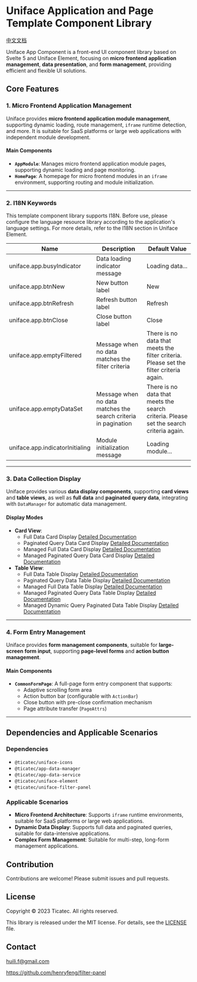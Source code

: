 # Uniface Application and Page Template Component Library

[中文文档](./README-CN.md)

Uniface App Component is a front-end UI component library based on Svelte 5 and Uniface Element, focusing on **micro frontend application management**, **data presentation**, and **form management**, providing efficient and flexible UI solutions.

## **Core Features**
### 1. **Micro Frontend Application Management**
Uniface provides **micro frontend application module management**, supporting dynamic loading, route management, `iframe` runtime detection, and more. It is suitable for SaaS platforms or large web applications with independent module development.

#### **Main Components**
- **`AppModule`**: Manages micro frontend application module pages, supporting dynamic loading and page monitoring.
- **`HomePage`**: A homepage for micro frontend modules in an `iframe` environment, supporting routing and module initialization.

---

### 2. **I18N Keywords**
This template component library supports I18N. Before use, please configure the language resource library according to the application's language settings. For more details, refer to the I18N section in Uniface Element.

| Name | Description | Default Value |
|------|------------|---------------|
|uniface.app.busyIndicator| Data loading indicator message | Loading data... |
|uniface.app.btnNew| New button label | New |
|uniface.app.btnRefresh| Refresh button label | Refresh |
|uniface.app.btnClose| Close button label | Close |
|uniface.app.emptyFiltered| Message when no data matches the filter criteria | There is no data that meets the filter criteria. Please set the filter criteria again. |
|uniface.app.emptyDataSet| Message when no data matches the search criteria in pagination | There is no data that meets the search criteria. Please set the search criteria again. |
|uniface.app.indicatorInitialing| Module initialization message | Loading module... |

---

### 3. **Data Collection Display**
Uniface provides various **data display components**, supporting **card views** and **table views**, as well as **full data** and **paginated query data**, integrating with `DataManager` for automatic data management.

#### **Display Modes**
- **Card View**:
    - Full Data Card Display [Detailed Documentation](./document/CardsPage_CN)
    - Paginated Query Data Card Display [Detailed Documentation](./document/PagedCardsPage_CN)
    - Managed Full Data Card Display [Detailed Documentation](./document/ManagedCardsPage_CN)
    - Managed Paginated Query Data Card Display [Detailed Documentation](./document/ManagedPagedCardsPage_CN)
- **Table View**:
    - Full Data Table Display [Detailed Documentation](./document/DataListTablePage_CN)
    - Paginated Query Data Table Display [Detailed Documentation](./document/PagedDataTablePage_CN)
    - Managed Full Data Table Display [Detailed Documentation](./document/ManagedDataTablePage_CN)
    - Managed Paginated Query Data Table Display [Detailed Documentation](./document/ManagedPagedDataTablePage_CN)
    - Managed Dynamic Query Paginated Data Table Display [Detailed Documentation](./)

---

### 4. **Form Entry Management**
Uniface provides **form management components**, suitable for **large-screen form input**, supporting **page-level forms** and **action button management**.

#### **Main Components**
- **`CommonFormPage`**: A full-page form entry component that supports:
    - Adaptive scrolling form area
    - Action button bar (configurable with `ActionBar`)
    - Close button with pre-close confirmation mechanism
    - Page attribute transfer (`PageAttrs`)

---

## **Dependencies and Applicable Scenarios**
### **Dependencies**
- `@ticatec/uniface-icons`
- `@ticatec/app-data-manager`
- `@ticatec/app-data-service`
- `@ticatec/uniface-element`
- `@ticatec/uniface-filter-panel`

### **Applicable Scenarios**
- **Micro Frontend Architecture**: Supports `iframe` runtime environments, suitable for SaaS platforms or large web applications.
- **Dynamic Data Display**: Supports full data and paginated queries, suitable for data-intensive applications.
- **Complex Form Management**: Suitable for multi-step, long-form management applications.

## Contribution

Contributions are welcome! Please submit issues and pull requests.

## License

Copyright © 2023 Ticatec. All rights reserved.

This library is released under the MIT license. For details, see the [LICENSE](LICENSE) file.

## Contact

huili.f@gmail.com

https://github.com/henryfeng/filter-panel

